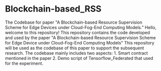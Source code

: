 # Blockchain-based_RSS
The Codebase for paper "A Blockchain-based Resource Supervision Scheme for Edge Devices under Cloud-Fog-End Computing Models."
Hello, welcome to this repository!
This repository contains the code developed and used by the paper "A Blockchain-based Resource Supervision Scheme for Edge Device under Cloud-Fog-End Computing Models"
This repository will be used as the codebase of this paper to support the subsequent research. 
The codebase mainly includes two aspects: 1. Smart contract mentioned in the paper 
                                          2. Demo script of Tensorflow_Federated that used for the experiment.
